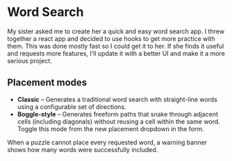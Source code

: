 # Word Search

My sister asked me to create her a quick and easy word search app. I threw together a react app and decided to use hooks to get more practice with them. This was done mostly fast so I could get it to her. If she finds it useful and requests more features, I'll update it with a better UI and make it a more serious project.

## Placement modes

- **Classic** – Generates a traditional word search with straight-line words using a configurable set of directions.
- **Boggle-style** – Generates freeform paths that snake through adjacent cells (including diagonals) without reusing a cell within the same word. Toggle this mode from the new placement dropdown in the form.

When a puzzle cannot place every requested word, a warning banner shows how many words were successfully included.
